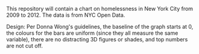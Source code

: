 This repository will contain a chart on homelessness in New York City from 2009 to 2012.  The data is from NYC Open Data. 

Design: Per Donna Wong's guidelines, the baseline of the graph starts at 0, the colours for the bars are uniform (since they all measure the same variable), there are no distracting 3D figures or shades, and top numbers are not cut off.  

